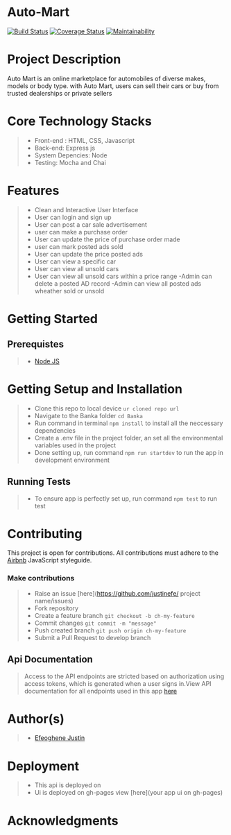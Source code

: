 # Auto-Mart

[![Build Status](https://travis-ci.org/justinefe/Auto-Mart.svg?branch=develop)](https://travis-ci.org/justinefe/Auto-Mart)
[![Coverage Status](https://coveralls.io/repos/github/justinefe/Auto-Mart/badge.svg)](https://coveralls.io/github/justinefe/Auto-Mart)
[![Maintainability](https://api.codeclimate.com/v1/badges/099c196489f50e8de454/maintainability)](https://codeclimate.com/github/justinefe/Auto-Mart/maintainability)

# Project Description
  Auto Mart is an online marketplace for automobiles of diverse makes, models or body type. with Auto Mart, users can sell their cars or buy from trusted dealerships or private sellers

# Core Technology Stacks
>- Front-end : HTML, CSS, Javascript
>- Back-end:  Express js
>- System Depencies:  Node
>- Testing: Mocha and Chai

# Features
>- Clean and Interactive User Interface
>- User can login and sign up
>- User can post a car sale advertisement
>- user can make a purchase order
>- User can update the price of purchase order made
>- user can mark posted ads sold
>- User can update the price posted ads
>- User can view a specific car
>- User can view all unsold cars
>- User can view all unsold cars within a price range
>-Admin can delete a posted AD record
>-Admin can view all posted ads wheather sold or unsold

# Getting Started

## Prerequistes
>- [Node JS](https://nodejs.org/en/)

# Getting Setup and Installation
>- Clone this repo to local device `ur cloned repo url`
>- Navigate to the Banka folder `cd Banka`
>- Run command in terminal `npm install` to install all the neccessary dependencies
>- Create a .env file in the project folder, an set all the environmental variables used in the project
>- Done setting up, run command `npm run startdev` to run the app in development environment

## Running Tests
>- To ensure app is perfectly set up, run command `npm test` to run test

# Contributing
This project is open for contributions. All contributions must adhere to the [Airbnb](https://github.com/airbnb/javascript) JavaScript styleguide.

### Make contributions
>- Raise an issue [here](https://github.com/justinefe/ project name/issues)
>- Fork repository
>- Create a feature branch `git checkout -b ch-my-feature`
>- Commit changes `git commit -m "message"`
>- Push created branch `git push origin ch-my-feature`
>- Submit a Pull Request to develop branch

## Api Documentation
> Access to the API endpoints are stricted based on authorization using access tokens, which is generated when a user signs in.View API documentation for all endpoints used in this app [here]()

# Author(s)
>- [Efeoghene Justin ](https://github.com/justinefe)

# Deployment
>- This api is deployed on 
>- Ui is deployed on gh-pages view [here](your app ui on gh-pages)

# Acknowledgments
